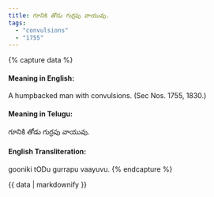 ```yaml
---
title: గూనికి తోడు గుర్రపు వాయువు.
tags:
  - "convulsions"
  - "1755"
---
```


{% capture data %}
#### Meaning in English:
A humpbacked man with convulsions.
(Sec Nos. 1755, 1830.)

#### Meaning in Telugu:
గూనికి తోడు గుర్రపు వాయువు.

#### English Transliteration:
gooniki tODu gurrapu vaayuvu.
{% endcapture %}

{{ data | markdownify }}

